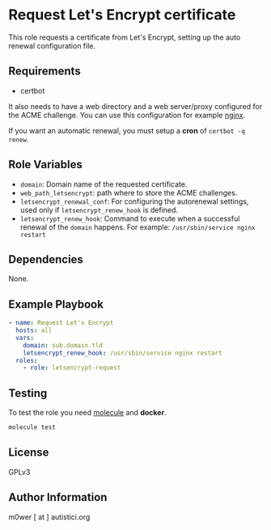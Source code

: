 Request Let's Encrypt certificate
=================================

This role requests a certificate from Let's Encrypt, setting up the auto
renewal configuration file.

Requirements
------------

* certbot

It also needs to have a web directory and a web server/proxy configured for the
ACME challenge. You can use this configuration for example
[nginx](https://www.nginx.com/blog/free-certificates-lets-encrypt-and-nginx/).

If you want an automatic renewal, you must setup a **cron** of
`certbot -q renew`.

Role Variables
--------------

* `domain`: Domain name of the requested certificate.
* `web_path_letsencrypt`: path where to store the ACME challenges.
* `letsencrypt_renewal_conf`: For configuring the autorenewal settings, used
only if `letsencrypt_renew_hook` is defined.
* `letsencrypt_renew_hook`: Command to execute when a successful renewal of the
`domain` happens. For example: `/usr/sbin/service nginx restart`

Dependencies
------------

None.

Example Playbook
----------------

```yaml
- name: Request Let's Encrypt
  hosts: all
  vars:
  	domain: sub.domain.tld
	letsencrypt_renew_hook: /usr/sbin/service nginx restart
  roles:
    - role: letsencrypt-request
```

Testing
-------

To test the role you need [molecule](http://molecule.readthedocs.io/en/latest/)
and **docker**.


```bash
molecule test
```

License
-------

GPLv3

Author Information
------------------

m0wer [ at ] autistici.org
